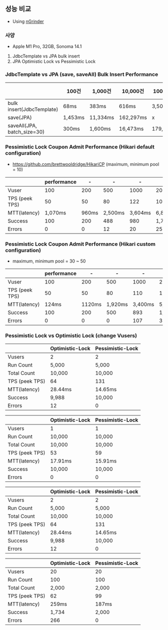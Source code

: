 ## 성능 비교

- Using [nGrinder](https://github.com/naver/ngrinder)

### 사양

- Apple M1 Pro, 32GB, Sonoma 14.1

1. JdbcTemplate vs JPA bulk insert
2. JPA Optimistic Lock vs Pessimistic Lock

### JdbcTemplate vs JPA (save, saveAll) Bulk Insert Performance

|                             | 100건    | 1,000건   | 10,000건   | 100,000건  | 1,000,000건 |
|-----------------------------|---------|----------|-----------|-----------|------------|
| bulk insert(JdbcTemplate)   | 68ms    | 383ms    | 616ms     | 3,500ms   | 36,915ms   | 
| save(JPA)                   | 1,453ms | 11,334ms | 162,297ms | x         | x          |
| saveAll(JPA, batch_size=30) | 300ms   | 1,600ms  | 16,473ms  | 179,298ms | x          |

### Pessimistic Lock Coupon Admit Performance (Hikari default configuration)

- https://github.com/brettwooldridge/HikariCP (maximum, minimum pool = 10)

|                | performance | -     | -       | -       | -       |
|----------------|-------------|-------|---------|---------|---------|
| Vuser          | 100         | 200   | 500     | 1000    | 2000    |
| TPS (peek TPS) | 50          | 50    | 80      | 122     | 108     |
| MTT(latency)   | 1,070ms     | 960ms | 2,500ms | 3,604ms | 6,800ms |
| Success        | 100         | 200   | 488     | 980     | 1,743   |
| Errors         | 0           | 0     | 12      | 20      | 257     |

### Pessimistic Lock Coupon Admit Performance (Hikari custom configuration)

- maximum, minimum pool = 30 ~ 50

|                | performance | -      | -       | -       | -       |
|----------------|-------------|--------|---------|---------|---------|
| Vuser          | 100         | 200    | 500     | 1000    | 2000    |
| TPS (peek TPS) | 50          | 50     | 80      | 110     | 133     |
| MTT(latency)   | 124ms       | 1120ms | 1,920ms | 3,400ms | 5,650ms |
| Success        | 100         | 200    | 500     | 893     | 1,602   |
| Errors         | 0           | 0      | 0       | 107     | 398     |

### Pessimistic Lock vs Optimistic Lock (change Vusers)

|                | Optimistic-Lock | Pessimistic-Lock | 
|----------------|-----------------|------------------|
| Vusers         | 2               | 2                | 
| Run Count      | 5,000           | 5,000            |
| Total Count    | 10,000          | 10,000           |
| TPS (peek TPS) | 64              | 131              | 
| MTT(latency)   | 28.44ms         | 14.65ms          | 
| Success        | 9,988           | 10,000           | 
| Errors         | 12              | 0                | 


|                | Optimistic-Lock | Pessimistic-Lock | 
|----------------|-----------------|------------------|
| Vusers         | 1               | 1                | 
| Run Count      | 10,000          | 10,000           |
| Total Count    | 10,000          | 10,000           |
| TPS (peek TPS) | 53              | 59               | 
| MTT(latency)   | 17.91ms         | 15.91ms          | 
| Success        | 10,000          | 10,000           | 
| Errors         | 0               | 0                | 


|                | Optimistic-Lock | Pessimistic-Lock | 
|----------------|-----------------|------------------|
| Vusers         | 2               | 2                | 
| Run Count      | 5,000           | 5,000            |
| Total Count    | 10,000          | 10,000           |
| TPS (peek TPS) | 64              | 131              | 
| MTT(latency)   | 28.44ms         | 14.65ms          | 
| Success        | 9,988           | 10,000           | 
| Errors         | 12              | 0                | 


|                | Optimistic-Lock | Pessimistic-Lock | 
|----------------|-----------------|------------------|
| Vusers         | 20              | 20               | 
| Run Count      | 100             | 100              |
| Total Count    | 2,000           | 2,000            |
| TPS (peek TPS) | 62              | 99               | 
| MTT(latency)   | 259ms           | 187ms            | 
| Success        | 1,734           | 2,000            | 
| Errors         | 266             | 0                | 


